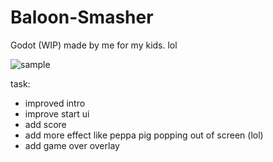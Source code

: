 # Baloon-Smasher
 Godot (WIP) made by me for my kids. lol

![sample](https://i.imgur.com/C6iTBHZ.gif)

task:
- improved intro
- improve start ui
- add score
- add more effect like peppa pig popping out of screen (lol)
- add game over overlay

